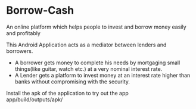 # Borrow-Cash
An online platform which helps people to invest and borrow money easily and  profitably

This Android Application acts as a mediator between lenders and borrowers.
* A borrower gets money to complete his needs by mortgaging small things(like guitar, watch etc.) at a very nominal interest rate.
* A Lender gets a platform to invest money at an interest rate higher than banks without compromising with the security.

Install the apk of the application to try out the app     
app/build/outputs/apk/

